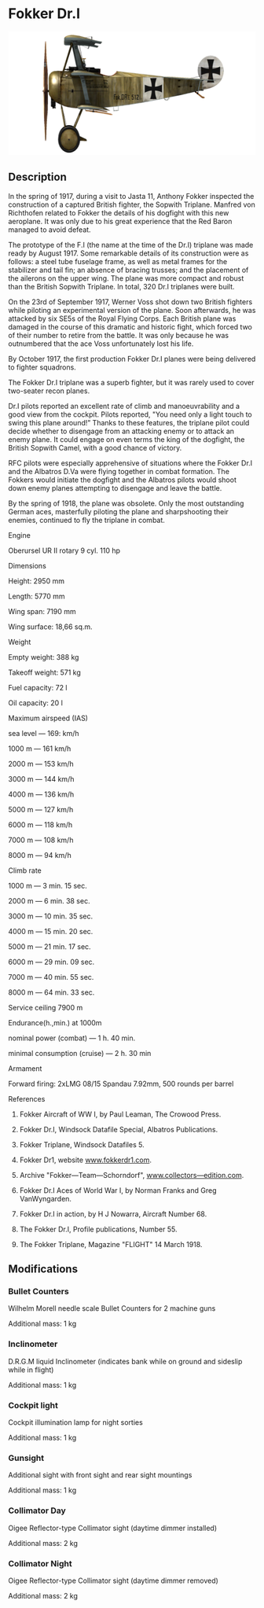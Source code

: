 # Fokker Dr.I
  

  
![fokkerdr1](../images/fokkerdr1.png)
  

  
## Description
  

  
In the spring of 1917, during a visit to Jasta 11, Anthony Fokker inspected the construction of a captured British fighter, the Sopwith Triplane. Manfred von Richthofen related to Fokker the details of his dogfight with this new aeroplane. It was only due to his great experience that the Red Baron managed to avoid defeat.
  
The prototype of the F.I (the name at the time of the Dr.I) triplane was made ready by August 1917. Some remarkable details of its construction were as follows: a steel tube fuselage frame, as well as metal frames for the stabilizer and tail fin; an absence of bracing trusses; and the placement of the ailerons on the upper wing. The plane was more compact and robust than the British Sopwith Triplane. In total, 320 Dr.I triplanes were built.
  
On the 23rd of September 1917, Werner Voss shot down two British fighters while piloting an experimental version of the plane. Soon afterwards, he was attacked by six SE5s of the Royal Flying Corps. Each British plane was damaged in the course of this dramatic and historic fight, which forced two of their number to retire from the battle. It was only because he was outnumbered that the ace Voss unfortunately lost his life.
  
By October 1917, the first production Fokker Dr.I planes were being delivered to fighter squadrons.
  
The Fokker Dr.I triplane was a superb fighter, but it was rarely used to cover two-seater recon planes.
  
Dr.I pilots reported an excellent rate of climb and manoeuvrability and a good view from the cockpit. Pilots reported, "You need only a light touch to swing this plane around!” Thanks to these features, the triplane pilot could decide whether to disengage from an attacking enemy or to attack an enemy plane. It could engage on even terms the king of the dogfight, the British Sopwith Camel, with a good chance of victory.
  
RFC pilots were especially apprehensive of situations where the Fokker Dr.I and the Albatros D.Va were flying together in combat formation. The Fokkers would initiate the dogfight and the Albatros pilots would shoot down enemy planes attempting to disengage and leave the battle.
  
By the spring of 1918, the plane was obsolete. Only the most outstanding German aces, masterfully piloting the plane and sharpshooting their enemies, continued to fly the triplane in combat. 
  

  

  
Engine
  
Oberursel UR II  rotary 9 cyl. 110 hp
  

  
Dimensions
  
Height: 2950 mm
  
Length: 5770 mm
  
Wing span: 7190 mm
  
Wing surface: 18,66 sq.m.
  

  
Weight
  
Empty weight: 388 kg
  
Takeoff weight: 571 kg
  
Fuel capacity: 72 l
  
Oil capacity: 20 l
  

  
Maximum airspeed (IAS)
  
sea level — 169: km/h
  
1000 m — 161 km/h
  
2000 m — 153 km/h
  
3000 m — 144 km/h
  
4000 m — 136 km/h
  
5000 m — 127 km/h
  
6000 m — 118 km/h
  
7000 m — 108 km/h
  
8000 m — 94 km/h
  

  
Climb rate
  
1000 m — 3 min. 15 sec.
  
2000 m — 6 min. 38 sec.
  
3000 m — 10 min. 35 sec.
  
4000 m — 15 min. 20 sec.
  
5000 m — 21 min. 17 sec.
  
6000 m — 29 min. 09 sec.
  
7000 m — 40 min. 55 sec.
  
8000 m — 64 min. 33 sec.
  

  
Service ceiling 7900 m
  

  
Endurance(h.,min.) at 1000m
  
nominal power (combat) — 1 h. 40 min.
  
minimal consumption (cruise) — 2 h. 30 min
  

  
Armament
  
Forward firing: 2xLMG 08/15 Spandau 7.92mm, 500 rounds per barrel
  

  
References
  
1) Fokker Aircraft of WW I, by Paul Leaman, The Crowood Press.
  
2) Fokker Dr.I, Windsock Datafile Special, Albatros Publications.
  
3) Fokker Triplane, Windsock Datafiles 5.
  
3) Fokker Dr1, website www.fokkerdr1.com.
  
4) Archive "Fokker—Team—Schorndorf", www.collectors—edition.com.
  
5) Fokker Dr.I Aces of World War I, by Norman Franks and Greg VanWyngarden.
  
6) Fokker Dr.I in action, by H J Nowarra, Aircraft Number 68.
  
7) The Fokker Dr.I, Profile publications, Number 55.
  
8) The Fokker Triplane, Magazine "FLIGHT" 14 March 1918.
  

  
## Modifications
  

  
  
### Bullet Counters
  

  
Wilhelm Morell needle scale Bullet Counters for 2 machine guns
  
Additional mass: 1 kg
  

  
  
### Inclinometer
  

  
D.R.G.M liquid Inclinometer (indicates bank while on ground and sideslip while in flight)
  
Additional mass: 1 kg
  

  
  
### Cockpit light
  

  
Cockpit illumination lamp for night sorties
  
Additional mass: 1 kg
  

  
  
### Gunsight
  

  
Additional sight with front sight and rear sight mountings
  
Additional mass: 1 kg
  

  
  
### Collimator Day
  

  
Oigee Reflector-type Collimator sight (daytime dimmer installed)
  
Additional mass: 2 kg
  

  
  
### Collimator Night
  

  
Oigee Reflector-type Collimator sight (daytime dimmer removed)
  
Additional mass: 2 kg
  

